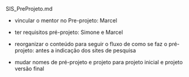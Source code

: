 SIS_PreProjeto.md

- vincular o mentor no Pre-projeto: Marcel

- ter requisitos pré-projeto: Simone e Marcel

- reorganizar o conteúdo para seguir o fluxo de como se faz o pré-projeto: antes a indicação dos sites de pesquisa

- mudar nomes de pré-projeto e projeto para projeto inicial e projeto versão final
